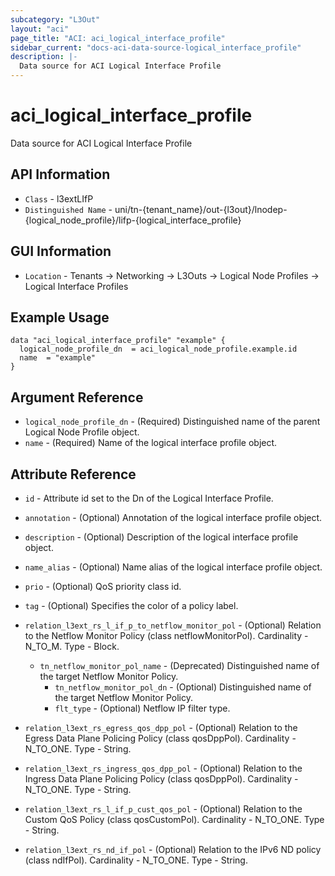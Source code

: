 ```yaml
---
subcategory: "L3Out"
layout: "aci"
page_title: "ACI: aci_logical_interface_profile"
sidebar_current: "docs-aci-data-source-logical_interface_profile"
description: |-
  Data source for ACI Logical Interface Profile
---
```


# aci_logical_interface_profile

Data source for ACI Logical Interface Profile

## API Information

- `Class` - l3extLIfP
- `Distinguished Name` - uni/tn-{tenant_name}/out-{l3out}/lnodep-{logical_node_profile}/lifp-{logical_interface_profile}

## GUI Information

- `Location` - Tenants -> Networking -> L3Outs -> Logical Node Profiles -> Logical Interface Profiles

## Example Usage

```hcl
data "aci_logical_interface_profile" "example" {
  logical_node_profile_dn  = aci_logical_node_profile.example.id
  name  = "example"
}
```

## Argument Reference

- `logical_node_profile_dn` - (Required) Distinguished name of the parent Logical Node Profile object.
- `name` - (Required) Name of the logical interface profile object.

## Attribute Reference

- `id` - Attribute id set to the Dn of the Logical Interface Profile.
- `annotation` - (Optional) Annotation of the logical interface profile object.
- `description` - (Optional) Description of the logical interface profile object.
- `name_alias` - (Optional) Name alias of the logical interface profile object.
- `prio` - (Optional) QoS priority class id.
- `tag` - (Optional) Specifies the color of a policy label.

- `relation_l3ext_rs_l_if_p_to_netflow_monitor_pol` - (Optional) Relation to the Netflow Monitor Policy (class netflowMonitorPol). Cardinality - N_TO_M. Type - Block.
  - `tn_netflow_monitor_pol_name` - (Deprecated) Distinguished name of the target Netflow Monitor Policy.
	- `tn_netflow_monitor_pol_dn` -  (Optional) Distinguished name of the target Netflow Monitor Policy.
	- `flt_type` - (Optional) Netflow IP filter type.
- `relation_l3ext_rs_egress_qos_dpp_pol` - (Optional) Relation to the Egress Data Plane Policing Policy (class qosDppPol). Cardinality - N_TO_ONE. Type - String.
- `relation_l3ext_rs_ingress_qos_dpp_pol` - (Optional) Relation to the Ingress Data Plane Policing Policy (class qosDppPol). Cardinality - N_TO_ONE. Type - String.
- `relation_l3ext_rs_l_if_p_cust_qos_pol` - (Optional) Relation to the Custom QoS Policy (class qosCustomPol). Cardinality - N_TO_ONE. Type - String.
- `relation_l3ext_rs_nd_if_pol` - (Optional) Relation to the IPv6 ND policy (class ndIfPol). Cardinality - N_TO_ONE. Type - String.
